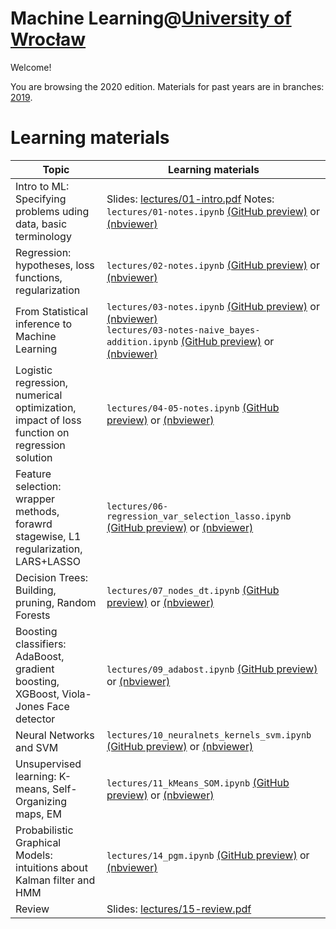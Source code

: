 # Machine Learning@[University of Wrocław](uwr.edu.pl)

Welcome!

You are browsing the 2020 edition. Materials for past years are in branches: [2019](https://github.com/janchorowski/ml_uwr/tree/fall2019).

# Learning materials
| **Topic**                                                             | **Learning materials**                                                                                                                                                              |
|-----------------------------------------------------------------------|-------------------------------------------------------------------------------------------------------------------------------------------------------------------------------------|
| Intro to ML: Specifying problems uding data, basic terminology        | Slides: [lectures/01-intro.pdf](lectures/01-intro.pdf) Notes: `lectures/01-notes.ipynb` [(GitHub preview)](lectures/01-notes.ipynb) or [(nbviewer)](https://nbviewer.jupyter.org/github/janchorowski/ml_uwr/blob/fall2020/lectures/01-notes.ipynb)|
| Regression: hypotheses, loss functions, regularization                | `lectures/02-notes.ipynb` [(GitHub preview)](lectures/02-notes.ipynb) or [(nbviewer)](https://nbviewer.jupyter.org/github/janchorowski/ml_uwr/blob/fall2020/lectures/02-notes.ipynb)|
| From Statistical inference to Machine Learning                        | `lectures/03-notes.ipynb` [(GitHub preview)](lectures/03_notes.ipynb) or [(nbviewer)](https://nbviewer.jupyter.org/github/janchorowski/ml_uwr/blob/fall2020/lectures/03_notes.ipynb) <br> `lectures/03-notes-naive_bayes-addition.ipynb` [(GitHub preview)](lectures/03-notes-naive_bayes-addition.ipynb) or [(nbviewer)](https://nbviewer.jupyter.org/github/janchorowski/ml_uwr/blob/fall2020/lectures/03-notes-naive_bayes-addition.ipynb)|
| Logistic regression, numerical optimization, impact of loss function on regression solution | `lectures/04-05-notes.ipynb` [(GitHub preview)](lectures/04-05-notes.ipynb) or [(nbviewer)](https://nbviewer.jupyter.org/github/janchorowski/ml_uwr/blob/fall2020/lectures/04-05-notes.ipynb) |
| Feature selection: wrapper methods, forawrd stagewise, L1 regularization, LARS+LASSO | `lectures/06-regression_var_selection_lasso.ipynb` [(GitHub preview)](lectures/06-regression_var_selection_lasso.ipynb) or [(nbviewer)](https://nbviewer.jupyter.org/github/janchorowski/ml_uwr/blob/fall2020/lectures/06-regression_var_selection_lasso.ipynb) |
| Decision Trees: Building, pruning, Random Forests | `lectures/07_nodes_dt.ipynb` [(GitHub preview)](lectures/07_nodes_dt.ipynb) or [(nbviewer)](https://nbviewer.jupyter.org/github/janchorowski/ml_uwr/blob/fall2020/lectures/07_nodes_dt.ipynb) |
| Boosting classifiers: AdaBoost, gradient boosting, XGBoost, Viola-Jones Face detector | `lectures/09_adabost.ipynb` [(GitHub preview)](lectures/09_adabost.ipynb) or [(nbviewer)](https://nbviewer.jupyter.org/github/janchorowski/ml_uwr/blob/fall2020/lectures/09_adabost.ipynb) |
| Neural Networks and SVM | `lectures/10_neuralnets_kernels_svm.ipynb` [(GitHub preview)](lectures/10_neuralnets_kernels_svm.ipynb) or [(nbviewer)](https://nbviewer.jupyter.org/github/janchorowski/ml_uwr/blob/fall2020/lectures/10_neuralnets_kernels_svm.ipynb) |
| Unsupervised learning: K-means, Self-Organizing maps, EM | `lectures/11_kMeans_SOM.ipynb` [(GitHub preview)](lectures/11_kMeans_SOM.ipynb) or [(nbviewer)](https://nbviewer.jupyter.org/github/janchorowski/ml_uwr/blob/fall2020/lectures/11_kMeans_SOM.ipynb) |
| Probabilistic Graphical Models: intuitions about Kalman filter and HMM | `lectures/14_pgm.ipynb` [(GitHub preview)](lectures/14_pgm.ipynb) or [(nbviewer)](https://nbviewer.jupyter.org/github/janchorowski/ml_uwr/blob/fall2020/lectures/14_pgm.ipynb) |
| Review | Slides: [lectures/15-review.pdf](lectures/15-review.pdf) |

